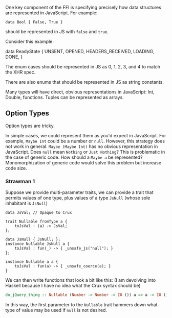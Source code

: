 One key component of the FFI is specifying precisely how data structures are represented in JavaScript.  For example:

```
data Bool { False, True }
```

should be represented in JS with `false` and `true`.

Consider this example:

data ReadyState {
    UNSENT,
    OPENED,
    HEADERS_RECEIVED,
    LOADING,
    DONE,
}

The enum cases should be represented in JS as 0, 1, 2, 3, and 4 to match the XHR spec.

There are also enums that should be represented in JS as string constants.

Many types will have direct, obvious representations in JavaScript: Int, Double, functions.  Tuples can be represented as arrays.

## Option Types

Option types are tricky.

In simple cases, we could represent them as you'd expect in JavaScript.  For example, `Maybe Int` could be a number or `null`.  However, this strategy does not work in general.  `Maybe (Maybe Int)` has no obvious representation in JavaScript.  Does `null` mean `Nothing` or `Just Nothing`?  This is problematic in the case of generic code.  How should a `Maybe a` be represented?  Monomorphization of generic code would solve this problem but increase code size.

### Strawman 1

Suppose we provide multi-parameter traits, we can provide a trait that permits values of one type, plus values of a type `JsNull` (whose sole inhabitant is `JsNull`)

```
data JsVal; // Opaque to Crux

trait Nullable fromType a {
    toJsVal : (a) -> JsVal;
};

data JsNull { JsNull; };
instance Nullable JsNull a {
    toJsVal : fun(_) -> { _unsafe_js("null"); }
};

instance Nullable a a {
    toJsVal : fun(a) -> { _unsafe_coerce(a); }
}
```

We can then write functions that look a bit like this: (I am devolving into Haskell because I have no idea what the
Crux syntax should be)

```haskell
do_jQuery_thing :: Nullable (Number -> Number -> IO ()) a => a -> IO ()
```

In this way, the first parameter to the `Nullable` trait hammers down what type of value may be used if `null` is not
desired.
